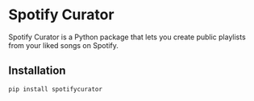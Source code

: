 # Spotify Curator

Spotify Curator is a Python package that lets you create public playlists from your liked songs on Spotify.

## Installation

```bash
pip install spotifycurator
